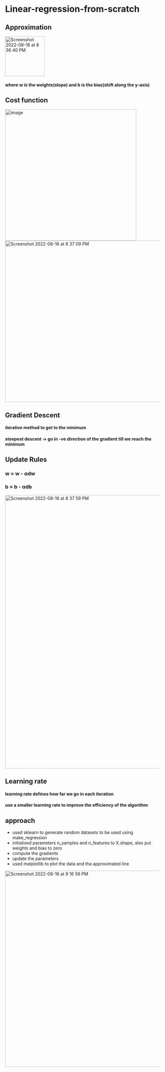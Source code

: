 # Linear-regression-from-scratch

## Approximation
<img width="129" alt="Screenshot 2022-08-16 at 8 36 40 PM" src="https://user-images.githubusercontent.com/98644005/184915655-7e0c1653-071d-41bf-8217-4dbb391e5122.png">

#### where w is the weights(slope) and b is the bias(shift along the y-axis)

## Cost function
<img width="427" alt="image" src="https://user-images.githubusercontent.com/98644005/184915865-79b84a86-1f27-4a84-a417-493b67ae6b91.png">
<img width="525" alt="Screenshot 2022-08-16 at 8 37 09 PM" src="https://user-images.githubusercontent.com/98644005/184915969-a69b06d1-81e4-49fe-85c3-fc07819fdacf.png">

## Gradient Descent
#### iterative method to get to the minimum
#### steepest descent -> go in -ve direction of the gradient till we reach the minimum

## Update Rules
### w = w - αdw
### b = b - αdb
<img width="889" alt="Screenshot 2022-08-16 at 8 37 59 PM" src="https://user-images.githubusercontent.com/98644005/184916488-50bc5aeb-a6b4-4262-aee7-ac6ec9e247d8.png">

## Learning rate
#### learning rate defines how far we go in each iteration
#### use a smaller learning rate to improve the efficiency of the algorithm

## approach
* used sklearn to generate random datasets to be used using make_regression
* initialised parameters n_samples and n_features to X.shape, also put weights and bias to zero
* compute the gradients
* update the parameters
* used matplotlib to plot the data and tha approximated line
<img width="638" alt="Screenshot 2022-08-16 at 9 16 59 PM" src="https://user-images.githubusercontent.com/98644005/184922799-2d7ecd7b-211c-4f75-85ac-ea3e43351525.png">
